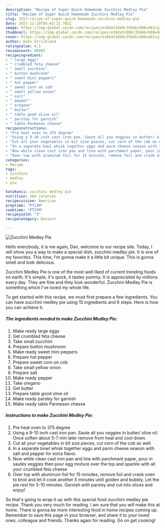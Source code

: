 ```yaml
---
description: "Recipe of Super Quick Homemade Zucchini Medley Pie"
title: "Recipe of Super Quick Homemade Zucchini Medley Pie"
slug: 3257-recipe-of-super-quick-homemade-zucchini-medley-pie
date: 2021-11-10T04:43:31.702Z
image: https://img-global.cpcdn.com/recipes/e18da516b0c35bbb/680x482cq70/zucchini-medley-pie-recipe-main-photo.jpg
thumbnail: https://img-global.cpcdn.com/recipes/e18da516b0c35bbb/680x482cq70/zucchini-medley-pie-recipe-main-photo.jpg
cover: https://img-global.cpcdn.com/recipes/e18da516b0c35bbb/680x482cq70/zucchini-medley-pie-recipe-main-photo.jpg
author: Kate Strickland
ratingvalue: 4.5
reviewcount: 46605
recipeingredient:
- " large eggs"
- " crumbled feta cheese"
- " small zucchini"
- " button mushroom"
- " sweet mini peppers"
- " hot pepper"
- " sweet corn on cob"
- " small yellow onion"
- " salt"
- " pepper"
- " oregano"
- " butter"
- " table good olive oil"
- " parsley for garnish"
- " table Parmesan cheese"
recipeinstructions:
- "Pre heat oven to 375 degree"
- "Using a 9-10 inch cast iron pan. Saute all you veggies in butter/ olive oil. Once soften about 5-7 min later remove from heat and cool down."
- "Cut all your vegetables in bit size pieces, cut corn of the cob as well."
- "In a separate bowl whisk together eggs and parm cheese season with salt and pepper for extra flavor."
- "Now while clean cast iron pan and line with parchment paper, pour in sautés veggies then pour egg mixture over the top and sparkle with all your crumbled feta cheese"
- "Over top with aluminum foil for 15 minutes, remove foil and crank oven to broil and let it cook another 5 minutes until golden and bubbly. Let the pie rest for 5-10 minutes. Garnish with parsley and cut into slices and enjoy!"
categories:
- Recipe
tags:
- zucchini
- medley
- pie

katakunci: zucchini medley pie 
nutrition: 264 calories
recipecuisine: American
preptime: "PT13M"
cooktime: "PT37M"
recipeyield: "3"
recipecategory: Dessert

---
```



![Zucchini Medley Pie](https://img-global.cpcdn.com/recipes/e18da516b0c35bbb/680x482cq70/zucchini-medley-pie-recipe-main-photo.jpg)

Hello everybody, it is me again, Dan, welcome to our recipe site. Today, I will show you a way to make a special dish, zucchini medley pie. It is one of my favorites. This time, I'm gonna make it a little bit unique. This is gonna smell and look delicious.



Zucchini Medley Pie is one of the most well liked of current trending foods on earth. It's simple, it's quick, it tastes yummy. It is appreciated by millions every day. They are fine and they look wonderful. Zucchini Medley Pie is something which I've loved my whole life.


To get started with this recipe, we must first prepare a few ingredients. You can have zucchini medley pie using 15 ingredients and 6 steps. Here is how you can achieve it.

<!--inarticleads1-->

##### The ingredients needed to make Zucchini Medley Pie:

1. Make ready  large eggs
1. Get  crumbled feta cheese
1. Take  small zucchini
1. Prepare  button mushroom
1. Make ready  sweet mini peppers
1. Prepare  hot pepper
1. Prepare  sweet corn on cob
1. Take  small yellow onion
1. Prepare  salt
1. Make ready  pepper
1. Take  oregano
1. Get  butter
1. Prepare  table good olive oil
1. Make ready  parsley for garnish
1. Make ready  table Parmesan cheese




<!--inarticleads2-->

##### Instructions to make Zucchini Medley Pie:

1. Pre heat oven to 375 degree
1. Using a 9-10 inch cast iron pan. Saute all you veggies in butter/ olive oil. Once soften about 5-7 min later remove from heat and cool down.
1. Cut all your vegetables in bit size pieces, cut corn of the cob as well.
1. In a separate bowl whisk together eggs and parm cheese season with salt and pepper for extra flavor.
1. Now while clean cast iron pan and line with parchment paper, pour in sautés veggies then pour egg mixture over the top and sparkle with all your crumbled feta cheese
1. Over top with aluminum foil for 15 minutes, remove foil and crank oven to broil and let it cook another 5 minutes until golden and bubbly. Let the pie rest for 5-10 minutes. Garnish with parsley and cut into slices and enjoy!




So that's going to wrap it up with this special food zucchini medley pie recipe. Thank you very much for reading. I am sure that you will make this at home. There is gonna be more interesting food in home recipes coming up. Remember to save this page in your browser, and share it to your loved ones, colleague and friends. Thanks again for reading. Go on get cooking!
